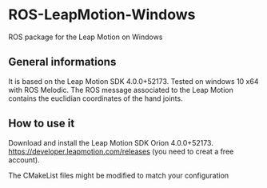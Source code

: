# ROS-LeapMotion-Windows
ROS package for the Leap Motion on Windows

## General informations

It is based on the Leap Motion SDK 4.0.0+52173. Tested on windows 10 x64 with ROS Melodic.
The ROS message associated to the Leap Motion contains the euclidian coordinates of the hand joints.


## How to use it

Download and install the Leap Motion SDK Orion 4.0.0+52173. https://developer.leapmotion.com/releases (you need to creat a free account).

The CMakeList files might be modified to match your configuration
